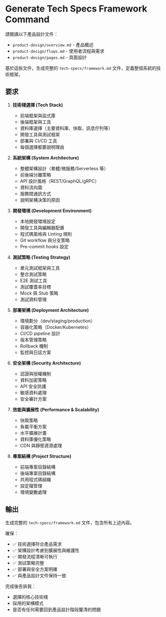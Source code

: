 # Generate Tech Specs Framework Command

請閱讀以下產品設計文件：
- `product-design/overview.md` - 產品概述
- `product-design/flows.md` - 使用者流程與需求
- `product-design/pages.md` - 頁面設計

基於這些文件，生成完整的 `tech-specs/framework.md` 文件，定義整個系統的技術框架。

## 要求

1. **技術棧選擇 (Tech Stack)**
   - 前端框架與函式庫
   - 後端框架與工具
   - 資料庫選擇（主要資料庫、快取、訊息佇列等）
   - 開發工具與測試框架
   - 部署與 CI/CD 工具
   - 每個選擇都要說明理由

2. **系統架構 (System Architecture)**
   - 整體架構設計（單體/微服務/Serverless 等）
   - 前後端分離策略
   - API 設計風格（REST/GraphQL/gRPC）
   - 資料流向圖
   - 服務間通訊方式
   - 說明架構決策的原因

3. **開發環境 (Development Environment)**
   - 本地開發環境設定
   - 開發工具與編輯器配置
   - 程式碼風格與 Linting 規則
   - Git workflow 與分支策略
   - Pre-commit hooks 設定

4. **測試策略 (Testing Strategy)**
   - 單元測試框架與工具
   - 整合測試策略
   - E2E 測試工具
   - 測試覆蓋率目標
   - Mock 與 Stub 策略
   - 測試資料管理

5. **部署架構 (Deployment Architecture)**
   - 環境劃分（dev/staging/production）
   - 容器化策略（Docker/Kubernetes）
   - CI/CD pipeline 設計
   - 版本管理策略
   - Rollback 機制
   - 監控與日誌方案

6. **安全架構 (Security Architecture)**
   - 認證與授權機制
   - 資料加密策略
   - API 安全防護
   - 敏感資料處理
   - 安全審計方案

7. **效能與擴展性 (Performance & Scalability)**
   - 快取策略
   - 負載平衡方案
   - 水平擴展計畫
   - 資料庫優化策略
   - CDN 與靜態資源處理

8. **專案結構 (Project Structure)**
   - 前端專案目錄結構
   - 後端專案目錄結構
   - 共用程式碼組織
   - 設定檔管理
   - 環境變數處理

## 輸出

生成完整的 `tech-specs/framework.md` 文件，包含所有上述內容。

確保：
- ✅ 技術選擇符合產品需求
- ✅ 架構設計考慮到擴展性與維護性
- ✅ 開發流程清晰可執行
- ✅ 測試策略完整
- ✅ 部署與安全方案明確
- ✅ 與產品設計文件保持一致

完成後告訴我：
- 選擇的核心技術棧
- 採用的架構模式
- 是否有任何需要回到產品設計階段釐清的問題

